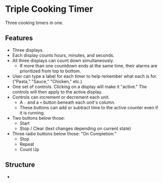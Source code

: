 # Triple Cooking Timer

Three cooking timers in one.


## Features

- Three displays.
- Each display counts hours, minutes, and seconds.
- All three displays can count down simultaneously.
  - If more than one countdown ends at the same time, their alarms are prioritized from top to bottom.
- User can type a label for each timer to help remember what each is for. ("Pasta," "Sauce," "Chicken," etc.)
- One set of controls. Clicking on a display will make it "active." The controls will then apply to the active display.
- Controls can increment or decrement each unit.
  - A `-` and a `+` button beneath each unit's column.
  - These buttons can add or subtract time to the active counter even if it is running.
- Two buttons below those:
  - Start
  - Stop / Clear (text changes depending on current state)
- Three radio buttons below those: "On Completion:"
  - Stop
  - Repeat
  - Count Up


## Structure

- 